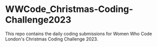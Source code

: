 # WWCode_Christmas-Coding-Challenge2023
This repo contains the daily coding submissions for Women Who Code London's Christmas Coding Challenge 2023.
